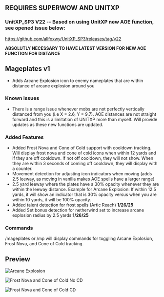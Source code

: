 ## REQUIRES SUPERWOW AND UNITXP

### UnitXP_SP3 V22 -- Based on using UnitXP new AOE function, see opened issue below:
https://github.com/allfoxwy/UnitXP_SP3/releases/tag/v22

**ABSOLUTLY NECESSARY TO HAVE LATEST VERSION FOR NEW AOE FUNCTION FOR DISTANCE**

## Mageplates v1
- Adds Arcane Explosion icon to enemy nameplates that are within distance of arcane explosion around you

### Known issues
- There is a range issue whenever mobs are not perfectly vertically distanced from you (i.e X = 2.6, Y = 9.7). AOE distances are not straight forward and this is a limitation of UNITXP more than myself. Will provide updates as these new functions are updated.

### Added Features
- Added Frost Nova and Cone of Cold support with cooldown tracking. Will display frost nova and cone of cold icons when within 12 yards and if they are off cooldown. If not off cooldown, they will not show. When they are within 3 seconds of coming off cooldown, they will display with a counter.
- Movement detection for adjusting icon indicators when moving (adds 2.5 leeway, as moving in vanilla makes AOE spells have a larger range)
- 2.5 yard leeway where the plates have a 30% opacity whenever they are within the leeway distance. Example for Arcane Explosion: If within 12.5 yards, it will show an indicator that is 30% opacity versus when you are within 10 yards, it will be 100% opacity.
- Added talent detection for frost spells (Artic Reach) **1/26/25**
- Added Set bonus detection for netherwind set to increase arcane explosion radius by 2.5 yards **1/26/25**

### Commands
/mageplates or /mp will display commands for toggling Arcane Explosion, Frost Nova, and Cone of Cold tracking.

## Preview

![Arcane Explosion](https://imgur.com/noyHZ00.jpg "Arcane Explosion Preview") 

![Frost Nova and Cone of Cold No CD](https://imgur.com/PnRBhL4.jpg "No CD FN / COC")

![Frost Nova and Cone of Cold CD](https://imgur.com/7i3HlJf.jpg "CD FN / COC")
